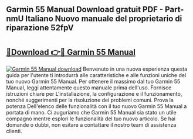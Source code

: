 ## Garmin 55 Manual Download gratuit PDF - Part-nmU Italiano Nuovo manuale del proprietario di riparazione 52fpV

# <h2><a href="http://dfbr8xk.blite.top/?on=Garmin+55+Manual">🔗Download 👉🔴 Garmin 55 Manual</a></h2>

[![Garmin 55 Manual download](https://i.imgur.com/lujVjoI.png)](http://dfbr8xk.blite.top/?on=Garmin+55+Manual)
Benvenuto in una nuova esperienza questa guida per l'utente ti introdurrà alle caratteristiche e alle funzioni uniche del tuo nuovo Garmin 55 Manual. Per ottenere il massimo dal tuo Garmin 55 Manual, leggi attentamente questo manuale prima dell'uso. Fornisce istruzioni chiare per L'installazione, la configurazione e il funzionamento, nonché suggerimenti per la risoluzione dei problemi comuni. Prova la potenza Dell'elenco delle funzionalità con il tuo nuovo Garmin 55 Manual a portata di mano. Ci auguriamo che Garmin 55 Manual sia stato un utile compagno mentre esplori le funzionalità del tuo nuovo articolo. Se hai domande o dubbi, non esitare a contattare il nostro team di assistenza clienti.
